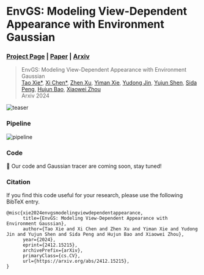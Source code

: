 # EnvGS: Modeling View-Dependent Appearance with Environment Gaussian

### [Project Page](https://zju3dv.github.io/envgs) | [Paper](https://arxiv.org/abs/2412.15215) | [Arxiv](https://arxiv.org/abs/2412.15215)

<!-- ![python](https://img.shields.io/github/languages/top/zju3dv/EnvGS)
![star](https://img.shields.io/github/stars/zju3dv/EnvGS)
[![license](https://img.shields.io/badge/license-zju3dv-white)](LICENSE) -->

> EnvGS: Modeling View-Dependent Appearance with Environment Gaussian<br>
> [Tao Xie*](https://github.com/xbillowy), [Xi Chen*](https://github.com/Burningdust21), [Zhen Xu](https://zhenx.me), [Yiman Xie](https://zju3dv.github.io/envgs/), [Yudong Jin](https://github.com/krahets), [Yujun Shen](https://shenyujun.github.io), [Sida Peng](https://pengsida.net), [Hujun Bao](http://www.cad.zju.edu.cn/home/bao), [Xiaowei Zhou](https://xzhou.me)<br>
> Arxiv 2024

![teaser](assets/teaser.png)

### Pipeline

![pipeline](assets/pipeline.png)

### Code

🤩 Our code and Gaussian tracer are coming soon, stay tuned!

### Citation

If you find this code useful for your research, please use the following BibTeX entry.

```
@misc{xie2024envgsmodelingviewdependentappearance,
      title={EnvGS: Modeling View-Dependent Appearance with Environment Gaussian}, 
      author={Tao Xie and Xi Chen and Zhen Xu and Yiman Xie and Yudong Jin and Yujun Shen and Sida Peng and Hujun Bao and Xiaowei Zhou},
      year={2024},
      eprint={2412.15215},
      archivePrefix={arXiv},
      primaryClass={cs.CV},
      url={https://arxiv.org/abs/2412.15215}, 
}
```
